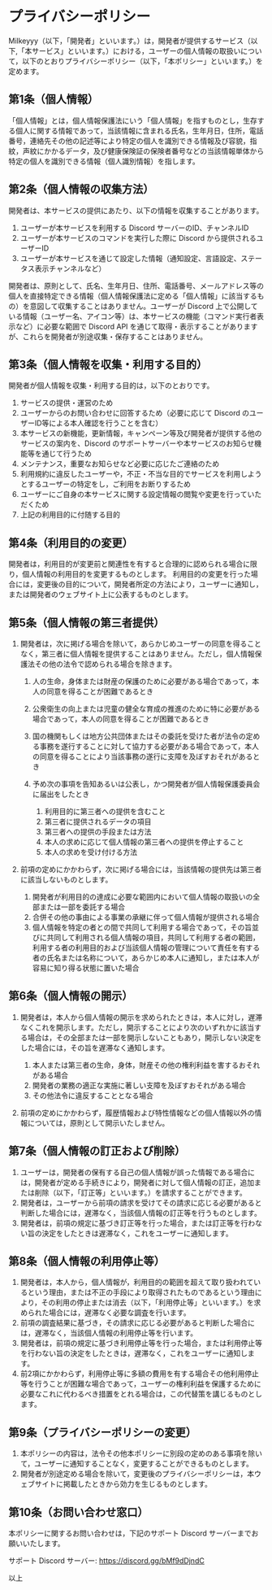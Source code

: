 # プライバシーポリシー

Milkeyyy（以下，「開発者」といいます。）は，開発者が提供するサービス（以下,「本サービス」といいます。）における，ユーザーの個人情報の取扱いについて，以下のとおりプライバシーポリシー（以下，「本ポリシー」といいます。）を定めます。


## 第1条（個人情報）

「個人情報」とは，個人情報保護法にいう「個人情報」を指すものとし，生存する個人に関する情報であって，当該情報に含まれる氏名，生年月日，住所，電話番号，連絡先その他の記述等により特定の個人を識別できる情報及び容貌，指紋，声紋にかかるデータ，及び健康保険証の保険者番号などの当該情報単体から特定の個人を識別できる情報（個人識別情報）を指します。


## 第2条（個人情報の収集方法）

開発者は、本サービスの提供にあたり、以下の情報を収集することがあります。

1. ユーザーが本サービスを利用する Discord サーバーのID、チャンネルID
2. ユーザーが本サービスのコマンドを実行した際に Discord から提供されるユーザーID
3. ユーザーが本サービスを通じて設定した情報（通知設定、言語設定、ステータス表示チャンネルなど）

開発者は、原則として、氏名、生年月日、住所、電話番号、メールアドレス等の個人を直接特定できる情報（個人情報保護法に定める「個人情報」に該当するもの）を意図して収集することはありません。ユーザーが Discord 上で公開している情報（ユーザー名、アイコン等）は、本サービスの機能（コマンド実行者表示など）に必要な範囲で Discord API を通じて取得・表示することがありますが、これらを開発者が別途収集・保存することはありません。


## 第3条（個人情報を収集・利用する目的）

開発者が個人情報を収集・利用する目的は，以下のとおりです。

1. サービスの提供・運営のため
2. ユーザーからのお問い合わせに回答するため（必要に応じて Discord のユーザーID等による本人確認を行うことを含む）
3. 本サービスの新機能，更新情報，キャンペーン等及び開発者が提供する他のサービスの案内を、Discord のサポートサーバーや本サービスのお知らせ機能等を通じて行うため
4. メンテナンス，重要なお知らせなど必要に応じたご連絡のため
5. 利用規約に違反したユーザーや，不正・不当な目的でサービスを利用しようとするユーザーの特定をし，ご利用をお断りするため
6. ユーザーにご自身の本サービスに関する設定情報の閲覧や変更を行っていただくため
7. 上記の利用目的に付随する目的


## 第4条（利用目的の変更）

開発者は，利用目的が変更前と関連性を有すると合理的に認められる場合に限り，個人情報の利用目的を変更するものとします。
利用目的の変更を行った場合には，変更後の目的について，開発者所定の方法により，ユーザーに通知し，または開発者のウェブサイト上に公表するものとします。


## 第5条（個人情報の第三者提供）

1. 開発者は，次に掲げる場合を除いて，あらかじめユーザーの同意を得ることなく，第三者に個人情報を提供することはありません。ただし，個人情報保護法その他の法令で認められる場合を除きます。

    1. 人の生命，身体または財産の保護のために必要がある場合であって，本人の同意を得ることが困難であるとき
    2. 公衆衛生の向上または児童の健全な育成の推進のために特に必要がある場合であって，本人の同意を得ることが困難であるとき
    3. 国の機関もしくは地方公共団体またはその委託を受けた者が法令の定める事務を遂行することに対して協力する必要がある場合であって，本人の同意を得ることにより当該事務の遂行に支障を及ぼすおそれがあるとき
    4. 予め次の事項を告知あるいは公表し，かつ開発者が個人情報保護委員会に届出をしたとき

        1. 利用目的に第三者への提供を含むこと
        2. 第三者に提供されるデータの項目
        3. 第三者への提供の手段または方法
        4. 本人の求めに応じて個人情報の第三者への提供を停止すること
        5. 本人の求めを受け付ける方法

2. 前項の定めにかかわらず，次に掲げる場合には，当該情報の提供先は第三者に該当しないものとします。

    1. 開発者が利用目的の達成に必要な範囲内において個人情報の取扱いの全部または一部を委託する場合
    2. 合併その他の事由による事業の承継に伴って個人情報が提供される場合
    3. 個人情報を特定の者との間で共同して利用する場合であって，その旨並びに共同して利用される個人情報の項目，共同して利用する者の範囲，利用する者の利用目的および当該個人情報の管理について責任を有する者の氏名または名称について，あらかじめ本人に通知し，または本人が容易に知り得る状態に置いた場合


## 第6条（個人情報の開示）

1. 開発者は，本人から個人情報の開示を求められたときは，本人に対し，遅滞なくこれを開示します。ただし，開示することにより次のいずれかに該当する場合は，その全部または一部を開示しないこともあり，開示しない決定をした場合には，その旨を遅滞なく通知します。

    1. 本人または第三者の生命，身体，財産その他の権利利益を害するおそれがある場合
    2. 開発者の業務の適正な実施に著しい支障を及ぼすおそれがある場合
    3. その他法令に違反することとなる場合

2. 前項の定めにかかわらず，履歴情報および特性情報などの個人情報以外の情報については，原則として開示いたしません。


## 第7条（個人情報の訂正および削除）

1. ユーザーは，開発者の保有する自己の個人情報が誤った情報である場合には，開発者が定める手続きにより，開発者に対して個人情報の訂正，追加または削除（以下，「訂正等」といいます。）を請求することができます。
2. 開発者は，ユーザーから前項の請求を受けてその請求に応じる必要があると判断した場合には，遅滞なく，当該個人情報の訂正等を行うものとします。
3. 開発者は，前項の規定に基づき訂正等を行った場合，または訂正等を行わない旨の決定をしたときは遅滞なく，これをユーザーに通知します。


## 第8条（個人情報の利用停止等）

1. 開発者は，本人から，個人情報が，利用目的の範囲を超えて取り扱われているという理由，または不正の手段により取得されたものであるという理由により，その利用の停止または消去（以下，「利用停止等」といいます。）を求められた場合には，遅滞なく必要な調査を行います。
2. 前項の調査結果に基づき，その請求に応じる必要があると判断した場合には，遅滞なく，当該個人情報の利用停止等を行います。
3. 開発者は，前項の規定に基づき利用停止等を行った場合，または利用停止等を行わない旨の決定をしたときは，遅滞なく，これをユーザーに通知します。
4. 前2項にかかわらず，利用停止等に多額の費用を有する場合その他利用停止等を行うことが困難な場合であって，ユーザーの権利利益を保護するために必要なこれに代わるべき措置をとれる場合は，この代替策を講じるものとします。


## 第9条（プライバシーポリシーの変更）

1. 本ポリシーの内容は，法令その他本ポリシーに別段の定めのある事項を除いて，ユーザーに通知することなく，変更することができるものとします。
2. 開発者が別途定める場合を除いて，変更後のプライバシーポリシーは，本ウェブサイトに掲載したときから効力を生じるものとします。


## 第10条（お問い合わせ窓口）

本ポリシーに関するお問い合わせは，下記のサポート Discord サーバーまでお願いいたします。

サポート Discord サーバー: https://discord.gg/bMf9dDjndC


以上
